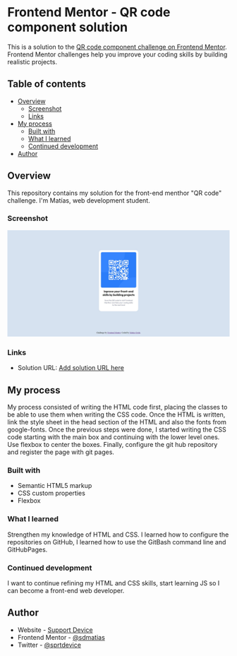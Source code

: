 # Frontend Mentor - QR code component solution
This is a solution to the [QR code component challenge on Frontend Mentor](https://www.frontendmentor.io/challenges/qr-code-component-iux_sIO_H). Frontend Mentor challenges help you improve your coding skills by building realistic projects. 

## Table of contents
- [Overview](#overview)
  - [Screenshot](#screenshot)
  - [Links](#links)
- [My process](#my-process)
  - [Built with](#built-with)
  - [What I learned](#what-i-learned)
  - [Continued development](#continued-development)
- [Author](#author)

## Overview
This repository contains my solution for the front-end menthor "QR code" challenge.
I'm Matías, web development student.

### Screenshot
![](./screenshot.jpg)



### Links
- Solution URL: [Add solution URL here](https://sdmatias.github.io/practiceQRcodeFM/)

## My process
My process consisted of writing the HTML code first, placing the classes to be able to use them when writing the CSS code. Once the HTML is written, link the style sheet in the head section of the HTML and also the fonts from google-fonts. Once the previous steps were done, I started writing the CSS code starting with the main box and continuing with the lower level ones. Use flexbox to center the boxes.
Finally, configure the git hub repository and register the page with git pages.


### Built with
- Semantic HTML5 markup
- CSS custom properties
- Flexbox

### What I learned
Strengthen my knowledge of HTML and CSS. I learned how to configure the repositories on GitHub, I learned how to use the GitBash command line and GitHubPages.

### Continued development
I want to continue refining my HTML and CSS skills, start learning JS so I can become a front-end web developer.

## Author
- Website - [Support Device](https://sprtdevice.blogspot.com/)
- Frontend Mentor - [@sdmatias](https://www.frontendmentor.io/profile/sdmatias)
- Twitter - [@sprtdevice](https://www.twitter.com/sprtdevice)